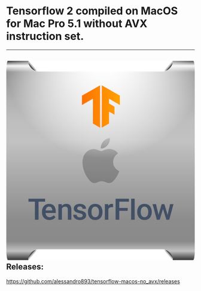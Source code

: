 # Tensorflow 2 compiled on MacOS for Mac Pro 5.1 without AVX instruction set.
--------------------
![alt text](https://raw.githubusercontent.com/alessandro893/tensorflow-macos-no_avx/master/tf-logo.png)
Releases:
--------------------------
https://github.com/alessandro893/tensorflow-macos-no_avx/releases
